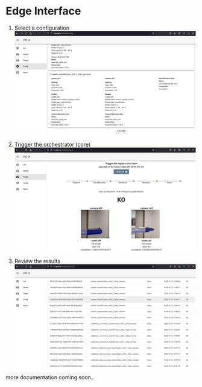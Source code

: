 # Edge Interface

1. Select a configuration
 ![edge_interface_config_screen](images/edge_interface_config_screen.png)

2. Trigger the orchestrator (core)
 ![edge_interface_trigger_screen](images/edge_interface_trigger_screen.png)

3. Review the results
 ![edge_interface_item_list_screen](images/edge_interface_item_list_screen.png)
 
 
more documentation coming soon..
